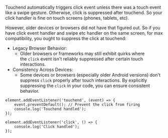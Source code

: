 Touchend automatically triggers click event unless there was a touch event like a swipe gesture. Otherwise, click is suppressed after touchend. So your click handler is fine on touch screens (phones, tablets, etc). 

However, older devices or browsers did not have that figured out. So if you have click event handler and swipe etc handler on the same screen, for max compatibility, you ought to suppress the click at touchend:

- Legacy Browser Behavior:
	- Older browsers or frameworks may still exhibit quirks where the `click` event isn't reliably suppressed after certain touch interactions.
- Consistency Across Devices:
	- Some devices or browsers (especially older Android versions) don't suppress `click` properly after touch interactions. By explicitly suppressing the `click` in your code, you can ensure consistent behavior.

```
element.addEventListener('touchend', (event) => {
    event.preventDefault(); // Prevent the click from firing
    console.log('Touchend handled');
});

element.addEventListener('click', () => {
    console.log('Click handled');
});
```